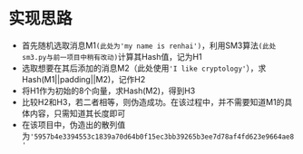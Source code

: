 实现思路
===
 * 首先随机选取消息M1`(此处为'my name is renhai')`，利用SM3算法`(此处sm3.py与前一项目中稍有改动)`计算其Hash值，记为H1
 * 选取想要在其后添加的消息M2（此处使用`'I like cryptology'`），求Hash(M1||padding||M2)，记作H2
 * 将H1作为初始的8个向量，求Hash(M2)，得到H3
 * 比较H2和H3，若二者相等，则伪造成功。在该过程中，并不需要知道M1的具体内容，只需知道其长度即可
 * 在该项目中，伪造出的散列值为`'5957b4e3394553c1839a70d64b0f15ec3bb39265b3ee7d78af4fd623e9664ae8'`
